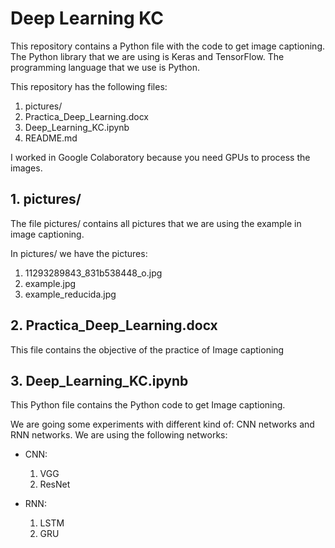 # Deep Learning KC

This repository contains a Python file with the code to get image captioning. The Python library that we are using is Keras and TensorFlow. 
The programming language that we use is Python.

This repository has the following files:
  1. pictures/
  2. Practica_Deep_Learning.docx
  3. Deep_Learning_KC.ipynb
  4. README.md
 
I worked in Google Colaboratory because you need GPUs to process the images.

## 1. pictures/

The file pictures/ contains all pictures that we are using the example in image captioning.

In pictures/ we have the pictures:
  1. 11293289843_831b538448_o.jpg
  2. example.jpg
  3. example_reducida.jpg


## 2. Practica_Deep_Learning.docx

This file contains the objective of the practice of Image captioning


## 3. Deep_Learning_KC.ipynb

This Python file contains the Python code to get Image captioning.

We are going some experiments with different kind of: CNN networks and RNN networks.
We are using the following networks:
* CNN:
  1. VGG
  2. ResNet

* RNN:
  1. LSTM
  2. GRU

